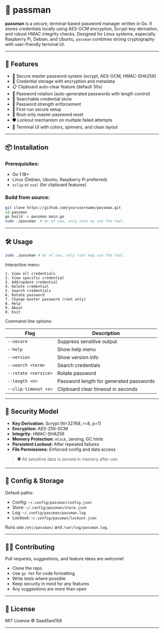 # 🔐 passman

**passman** is a secure, terminal-based password manager written in Go. It stores credentials locally using AES-GCM encryption, Scrypt key derivation, and robust HMAC integrity checks. Designed for Linux systems, especially Raspberry Pi, Debian, and Ubuntu, `passman` combines strong cryptography with user-friendly terminal UI.

---

## 🚀 Features

- 🧠 Secure master password system (scrypt, AES-GCM, HMAC-SHA256)
- 🔐 Credential storage with encryption and metadata
- 📋 Clipboard auto-clear feature (default 30s)
- 🔄 Password rotation (auto-generated passwords with length control)
- 🔎 Searchable credential store
- 🧪 Password strength enforcement
- 🧾 First-run secure setup
- 👮 Root-only master password reset
- 🛡️ Lockout mechanism on multiple failed attempts
- 🎨 Terminal UI with colors, spinners, and clean layout

---

## 📦 Installation

### Prerequisites:
- Go 1.18+
- Linux (Debian, Ubuntu, Raspberry Pi preferred)
- `xclip` or `xsel` (for clipboard features)

### Build from source:

```bash
git clone https://github.com/yourusername/passman.git
cd passman
go build -o passman main.go
sudo ./passman  # As of now, only root my use the tool.
```

---

## 🛠️ Usage

```bash
sudo ./passman # As of now, only root may use the tool.
```

Interactive menu:

```
1. View all credentials
2. View specific credential
3. Add/update credential
4. Delete credential
5. Search credentials
6. Rotate password
7. Change master password (root only)
8. Help
9. About
0. Exit
```

Command-line options:

| Flag | Description |
|------|-------------|
| `--secure` | Suppress sensitive output |
| `--help` | Show help menu |
| `--version` | Show version info |
| `--search <term>` | Search credentials |
| `--rotate <service>` | Rotate password |
| `--length <n>` | Password length for generated passwords |
| `--clip-timeout <s>` | Clipboard clear timeout in seconds |

---

## 🧠 Security Model

- **Key Derivation:** Scrypt (N=32768, r=8, p=1)  
- **Encryption:** AES-256-GCM  
- **Integrity:** HMAC-SHA256  
- **Memory Protection:** `mlock`, zeroing, GC hints  
- **Persistent Lockout:** After repeated failures  
- **File Permissions:** Enforced config and data access  

> 🛡️ All sensitive data is zeroed in memory after use.

---

## 🔧 Config & Storage

Default paths:
- Config: `~/.config/passman/config.json`
- Store: `~/.config/passman/store.json`
- Log: `~/.config/passman/passman.log`
- Lockout: `~/.config/passman/lockout.json`

Runs use `/etc/passman/` and `/var/log/passman.log`.

---

## 🧑‍💻 Contributing

Pull requests, suggestions, and feature ideas are welcome!

- Clone the repo
- Use `go fmt` for code formatting
- Write tests where possible
- Keep security in mind for any features
- Any suggestions are more than open

---

## 📜 License

MIT License © SaadSaid158

---
